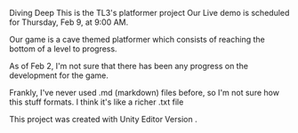 Diving Deep
This is the TL3's platformer project
Our Live demo is scheduled for Thursday, Feb 9, at 9:00 AM.

Our game is a cave themed platformer which consists of reaching the bottom of a level to progress.

As of Feb 2, I'm not sure that there has been any progress on the development for the game.

Frankly, I've never used .md (markdown) files before, so I'm not sure how this stuff formats. I think it's like a richer .txt file

This project was created with Unity Editor Version <Version>. 
